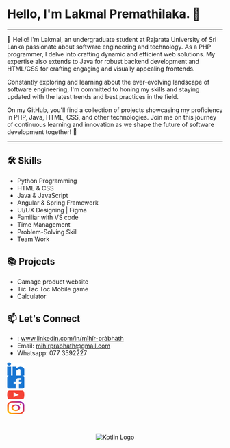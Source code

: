 # Hello, I'm Lakmal Premathilaka. 👋

<!-- My Introduction -->

---

👋 Hello! I'm Lakmal, an undergraduate student at Rajarata University of Sri Lanka passionate about software engineering and technology. As a PHP programmer, I delve into crafting dynamic and efficient web solutions. My expertise also extends to Java for robust backend development and HTML/CSS for crafting engaging and visually appealing frontends.

Constantly exploring and learning about the ever-evolving landscape of software engineering, I'm committed to honing my skills and staying updated with the latest trends and best practices in the field. 

On my GitHub, you'll find a collection of projects showcasing my proficiency in PHP, Java, HTML, CSS, and other technologies. Join me on this journey of continuous learning and innovation as we shape the future of software development together! 🚀

---

<!-- My GitHub Stats -->


## 🛠️ Skills
- Python Programming 
- HTML & CSS
- Java & JavaScript
- Angular & Spring Framework
- UI/UX Designing | Figma
- Familiar with VS code
- Time Management
- Problem-Solving Skill
- Team Work


## 📚 Projects
- Gamage product website
- Tic Tac Toc Mobile game
- Calculator

## 📫 Let's Connect
- <i class="fi fi-brands-linkedin"></i>: www.linkedin.com/in/mìhír-pràbhàth
- Email: mihirprabhath@gmail.com
- Whatsapp: 077 3592227
<p align="left">


<a href="" target="blank"><img align="center" src="https://raw.githubusercontent.com/teamedwardforever/Readme-Generator/71f25dd8b98329b168142a6b782a107b75eab178/svg/Social/linked-in-alt.svg" alt="lakmal-premathilaka-39b607311" height="30" width="40" /></a><br>
<a href="https://fb.com/gklakmal10" target="blank"><img align="center" src="https://raw.githubusercontent.com/teamedwardforever/Readme-Generator/71f25dd8b98329b168142a6b782a107b75eab178/svg/Social/facebook.svg" alt="gklakmal10" height="30" width="40" /></a><br>
<a href="https://www.youtube.com/c/Stream One" target="blank"><img align="center" src="https://raw.githubusercontent.com/teamedwardforever/Readme-Generator/71f25dd8b98329b168142a6b782a107b75eab178/svg/Social/youtube.svg" alt="Stream One" height="30" width="40" /></a><br>
<a href="https://instagram.com/lakmal.premathilaka" target="blank"><img align="center" src="https://raw.githubusercontent.com/teamedwardforever/Readme-Generator/71f25dd8b98329b168142a6b782a107b75eab178/svg/Social/instagram.svg" alt="lakmal.premathilaka" height="30" width="40" /></a></p><br>

<!-- Attractive Kotlin Logo -->
<p align="center">
  <img src="https://github.com/JetBrains/kotlin/blob/master/assets/images/twitter-card/kotlin_800x418.png" alt="Kotlin Logo">
</p>
